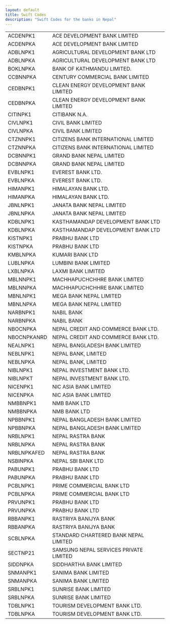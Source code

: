 ```yaml
---
layout: default
title: Swift Codes
description: "Swift Codes for the banks in Nepal"
---
```

<table class="table">
<tr><td>ACDENPK1</td><td>ACE DEVELOPMENT BANK LIMITED</td></tr>
<tr><td>ACDENPKA</td><td>ACE DEVELOPMENT BANK LIMITED</td></tr>
<tr><td>ADBLNPK1</td><td>AGRICULTURAL DEVELOPMENT BANK LTD</td></tr>
<tr><td>ADBLNPKA</td><td>AGRICULTURAL DEVELOPMENT BANK LTD</td></tr>
<tr><td>BOKLNPKA</td><td>BANK OF KATHMANDU LIMITED.</td></tr>
<tr><td>CCBNNPKA</td><td>CENTURY COMMERCIAL BANK LIMITED</td></tr>
<tr><td>CEDBNPK1</td><td>CLEAN ENERGY DEVELOPMENT BANK LIMITED</td></tr>
<tr><td>CEDBNPKA</td><td>CLEAN ENERGY DEVELOPMENT BANK LIMITED</td></tr>
<tr><td>CITINPK1</td><td>CITIBANK N.A.</td></tr>
<tr><td>CIVLNPK1</td><td>CIVIL BANK LIMITED</td></tr>
<tr><td>CIVLNPKA</td><td>CIVIL BANK LIMITED</td></tr>
<tr><td>CTZNNPK1</td><td>CITIZENS BANK INTERNATIONAL LIMITED</td></tr>
<tr><td>CTZNNPKA</td><td>CITIZENS BANK INTERNATIONAL LIMITED</td></tr>
<tr><td>DCBNNPK1</td><td>GRAND BANK NEPAL LIMITED</td></tr>
<tr><td>DCBNNPKA</td><td>GRAND BANK NEPAL LIMITED</td></tr>
<tr><td>EVBLNPK1</td><td>EVEREST BANK LTD.</td></tr>
<tr><td>EVBLNPKA</td><td>EVEREST BANK LTD.</td></tr>
<tr><td>HIMANPK1</td><td>HIMALAYAN BANK LTD.</td></tr>
<tr><td>HIMANPKA</td><td>HIMALAYAN BANK LTD.</td></tr>
<tr><td>JBNLNPK1</td><td>JANATA BANK NEPAL LIMITED</td></tr>
<tr><td>JBNLNPKA</td><td>JANATA BANK NEPAL LIMITED</td></tr>
<tr><td>KDBLNPK1</td><td>KASTHAMANDAP DEVELOPMENT BANK LTD</td></tr>
<tr><td>KDBLNPKA</td><td>KASTHAMANDAP DEVELOPMENT BANK LTD</td></tr>
<tr><td>KISTNPK1</td><td>PRABHU BANK LTD</td></tr>
<tr><td>KISTNPKA</td><td>PRABHU BANK LTD</td></tr>
<tr><td>KMBLNPKA</td><td>KUMARI BANK LTD</td></tr>
<tr><td>LUBLNPKA</td><td>LUMBINI BANK LIMITED</td></tr>
<tr><td>LXBLNPKA</td><td>LAXMI BANK LIMITED</td></tr>
<tr><td>MBLNNPK1</td><td>MACHHAPUCHCHHRE BANK LIMITED</td></tr>
<tr><td>MBLNNPKA</td><td>MACHHAPUCHCHHRE BANK LIMITED</td></tr>
<tr><td>MBNLNPK1</td><td>MEGA BANK NEPAL LIMITED</td></tr>
<tr><td>MBNLNPKA</td><td>MEGA BANK NEPAL LIMITED</td></tr>
<tr><td>NARBNPK1</td><td>NABIL BANK</td></tr>
<tr><td>NARBNPKA</td><td>NABIL BANK</td></tr>
<tr><td>NBOCNPKA</td><td>NEPAL CREDIT AND COMMERCE BANK LTD.</td></tr>
<tr><td>NBOCNPKANRD</td><td>NEPAL CREDIT AND COMMERCE BANK LTD.</td></tr>
<tr><td>NEALNPK1</td><td>NEPAL BANGLADESH BANK LIMITED</td></tr>
<tr><td>NEBLNPK1</td><td>NEPAL BANK, LIMITED</td></tr>
<tr><td>NEBLNPKA</td><td>NEPAL BANK, LIMITED</td></tr>
<tr><td>NIBLNPK1</td><td>NEPAL INVESTMENT BANK LTD.</td></tr>
<tr><td>NIBLNPKT</td><td>NEPAL INVESTMENT BANK LTD.</td></tr>
<tr><td>NICENPK1</td><td>NIC ASIA BANK LIMITED</td></tr>
<tr><td>NICENPKA</td><td>NIC ASIA BANK LIMITED</td></tr>
<tr><td>NMBBNPK1</td><td>NMB BANK LTD</td></tr>
<tr><td>NMBBNPKA</td><td>NMB BANK LTD</td></tr>
<tr><td>NPBBNPK1</td><td>NEPAL BANGLADESH BANK LIMITED</td></tr>
<tr><td>NPBBNPKA</td><td>NEPAL BANGLADESH BANK LIMITED</td></tr>
<tr><td>NRBLNPK1</td><td>NEPAL RASTRA BANK</td></tr>
<tr><td>NRBLNPKA</td><td>NEPAL RASTRA BANK</td></tr>
<tr><td>NRBLNPKAFED</td><td>NEPAL RASTRA BANK</td></tr>
<tr><td>NSBINPKA</td><td>NEPAL SBI BANK LTD</td></tr>
<tr><td>PABUNPK1</td><td>PRABHU BANK LTD</td></tr>
<tr><td>PABUNPKA</td><td>PRABHU BANK LTD</td></tr>
<tr><td>PCBLNPK1</td><td>PRIME COMMERCIAL BANK LTD</td></tr>
<tr><td>PCBLNPKA</td><td>PRIME COMMERCIAL BANK LTD</td></tr>
<tr><td>PRVUNPK1</td><td>PRABHU BANK LTD</td></tr>
<tr><td>PRVUNPKA</td><td>PRABHU BANK LTD</td></tr>
<tr><td>RBBANPK1</td><td>RASTRIYA BANIJYA BANK</td></tr>
<tr><td>RBBANPKA</td><td>RASTRIYA BANIJYA BANK</td></tr>
<tr><td>SCBLNPKA</td><td>STANDARD CHARTERED BANK NEPAL LIMITED</td></tr>
<tr><td>SECTNP21</td><td>SAMSUNG NEPAL SERVICES PRIVATE LIMITED</td></tr>
<tr><td>SIDDNPKA</td><td>SIDDHARTHA BANK LIMITED</td></tr>
<tr><td>SNMANPK1</td><td>SANIMA BANK LIMITED</td></tr>
<tr><td>SNMANPKA</td><td>SANIMA BANK LIMITED</td></tr>
<tr><td>SRBLNPK1</td><td>SUNRISE BANK LIMITED</td></tr>
<tr><td>SRBLNPKA</td><td>SUNRISE BANK LIMITED</td></tr>
<tr><td>TDBLNPK1</td><td>TOURISM DEVELOPMENT BANK LTD.</td></tr>
<tr><td>TDBLNPKA</td><td>TOURISM DEVELOPMENT BANK LTD.</td></tr>
</table>
